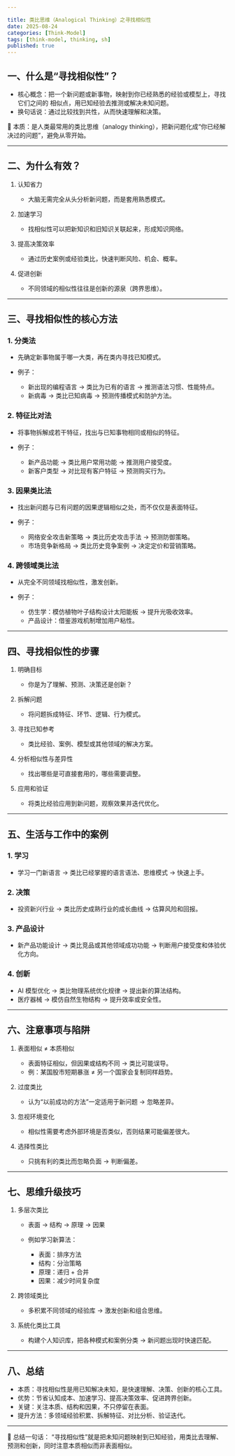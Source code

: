 ```yaml
---

title: 类比思维（Analogical Thinking）之寻找相似性
date: 2025-08-24
categories: [Think-Model]
tags: [think-model, thinking, sh]
published: true
---
```



## 一、什么是“寻找相似性”？

* 核心概念：把一个新问题或新事物，映射到你已经熟悉的经验或模型上，寻找它们之间的 相似点，用已知经验去推测或解决未知问题。
* 换句话说：通过比较找到共性，从而快速理解和决策。

📌 本质：是人类最常用的类比思维（analogy thinking），把新问题化成“你已经解决过的问题”，避免从零开始。

---

## 二、为什么有效？

1. 认知省力

   * 大脑无需完全从头分析新问题，而是套用熟悉模式。

2. 加速学习

   * 找相似性可以把新知识和旧知识关联起来，形成知识网络。

3. 提高决策效率

   * 通过历史案例或经验类比，快速判断风险、机会、概率。

4. 促进创新

   * 不同领域的相似性往往是创新的源泉（跨界思维）。

---

## 三、寻找相似性的核心方法

### 1. 分类法

* 先确定新事物属于哪一大类，再在类内寻找已知模式。
* 例子：

  * 新出现的编程语言 → 类比为已有的语言 → 推测语法习惯、性能特点。
  * 新病毒 → 类比已知病毒 → 预测传播模式和防护方法。

### 2. 特征比对法

* 将事物拆解成若干特征，找出与已知事物相同或相似的特征。
* 例子：

  * 新产品功能 → 类比用户常用功能 → 推测用户接受度。
  * 新客户类型 → 对比现有客户特征 → 预测购买行为。

### 3. 因果类比法

* 找出新问题与已有问题的因果逻辑相似之处，而不仅仅是表面特征。
* 例子：

  * 网络安全攻击新策略 → 类比历史攻击手法 → 预测防御策略。
  * 市场竞争新格局 → 类比历史竞争案例 → 决定定价和营销策略。

### 4. 跨领域类比法

* 从完全不同领域找相似性，激发创新。
* 例子：

  * 仿生学：模仿植物叶子结构设计太阳能板 → 提升光吸收效率。
  * 产品设计：借鉴游戏机制增加用户粘性。

---

## 四、寻找相似性的步骤

1. 明确目标

   * 你是为了理解、预测、决策还是创新？

2. 拆解问题

   * 将问题拆成特征、环节、逻辑、行为模式。

3. 寻找已知参考

   * 类比经验、案例、模型或其他领域的解决方案。

4. 分析相似性与差异性

   * 找出哪些是可直接套用的，哪些需要调整。

5. 应用和验证

   * 将类比经验应用到新问题，观察效果并迭代优化。

---

## 五、生活与工作中的案例

### 1. 学习

* 学习一门新语言 → 类比已经掌握的语言语法、思维模式 → 快速上手。

### 2. 决策

* 投资新兴行业 → 类比历史成熟行业的成长曲线 → 估算风险和回报。

### 3. 产品设计

* 新产品功能设计 → 类比竞品或其他领域成功功能 → 判断用户接受度和体验优化方向。

### 4. 创新

* AI 模型优化 → 类比物理系统优化规律 → 提出新的算法结构。
* 医疗器械 → 模仿自然生物结构 → 提升效率或安全性。

---

## 六、注意事项与陷阱

1. 表面相似 ≠ 本质相似

   * 表面特征相似，但因果或结构不同 → 类比可能误导。
   * 例：某国股市短期暴涨 ≠ 另一个国家会复制同样趋势。

2. 过度类比

   * 认为“以前成功的方法”一定适用于新问题 → 忽略差异。

3. 忽视环境变化

   * 相似性需要考虑外部环境是否类似，否则结果可能偏差很大。

4. 选择性类比

   * 只挑有利的类比而忽略负面 → 判断偏差。

---

## 七、思维升级技巧

1. 多层次类比

   * 表面 → 结构 → 原理 → 因果
   * 例如学习新算法：

     * 表面：排序方法
     * 结构：分治策略
     * 原理：递归 + 合并
     * 因果：减少时间复杂度

2. 跨领域类比

   * 多积累不同领域的经验库 → 激发创新和组合思维。

3. 系统化类比工具

   * 构建个人知识库，把各种模式和案例分类 → 新问题出现时快速匹配。

---

## 八、总结

* 本质：寻找相似性是用已知解决未知，是快速理解、决策、创新的核心工具。
* 优势：节省认知成本、加速学习、提高决策效率、促进跨界创新。
* 关键：关注本质、结构和因果，不只停留在表面。
* 提升方法：多领域经验积累、拆解特征、对比分析、验证迭代。

---

📌 总结一句话：
“寻找相似性”就是把未知问题映射到已知经验，用类比去理解、预测和创新，同时注意本质相似而非表面相似。

